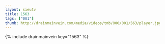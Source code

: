 ```yaml
--- 
layout: sieutv
title: 1563
tags: ["001"]
thumb: http://drainmainvein.com/media/videos/tmb/000/001/563/player.jpg
---
```

{% include drainmainvein key="1563" %} 
